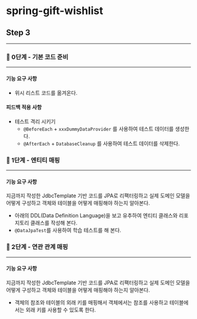 # spring-gift-wishlist
## Step 3
***
### 🚀 0단계 - 기본 코드 준비
***
#### 기능 요구 사항
* 위시 리스트 코드를 옮겨온다.
#### 피드백 적용 사항
* 테스트 격리 시키기
  * `@BeforeEach` + `xxxDummyDataProvider` 를 사용하여 테스트 데이터를 생성한다.
  * `@AfterEach` + `DatabaseCleanup` 를 사용하여 테스트 데이터를 삭제한다.

### 🚀 1단계 - 엔티티 매핑
***
#### 기능 요구 사항
지금까지 작성한 JdbcTemplate 기반 코드를 JPA로 리팩터링하고 실제 도메인 모델을 어떻게 구성하고 객체와 테이블을 어떻게 매핑해야 하는지 알아본다.

* 아래의 DDL(Data Definition Language)을 보고 유추하여 엔티티 클래스와 리포지토리 클래스를 작성해 본다.
* `@DataJpaTest`를 사용하여 학습 테스트를 해 본다.
### 🚀 2단계 - 연관 관계 매핑
***
#### 기능 요구 사항
지금까지 작성한 JdbcTemplate 기반 코드를 JPA로 리팩터링하고 실제 도메인 모델을 어떻게 구성하고 객체와 테이블을 어떻게 매핑해야 하는지 알아본다.

* 객체의 참조와 테이블의 외래 키를 매핑해서 객체에서는 참조를 사용하고 테이블에서는 외래 키를 사용할 수 있도록 한다.
